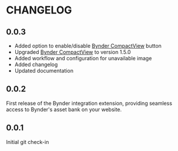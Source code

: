 CHANGELOG
=========

0.0.3
-----

* Added option to enable/disable [Bynder CompactView](https://developer-docs.bynder.com/UI%20components/#compact-view) button
* Upgraded [Bynder CompactView](https://developer-docs.bynder.com/UI%20components/#compact-view) to version 1.5.0
* Added workflow and configuration for unavailable image
* Added changelog
* Updated documentation 

0.0.2
-----

First release of the Bynder integration extension, providing seamless access to Bynder's asset bank on your website.

0.0.1
-----

Initial git check-in
